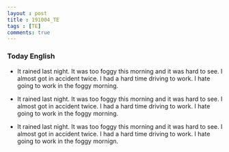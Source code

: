 ```yaml
---
layout : post
title : 191004_TE
tags : [TE]
comments: true
---
```

### Today English
- It rained last night. It was too foggy this morning and it was hard to see. I almost got in accident twice. I had a hard time driving to work. I hate going to work in the foggy morning.

- It rained last night. It was too foggy this morning and it was hard to see. I almost got in accident twice. I had a hard time driving to work. I hate going to work in the foggy morning.

- It rained last night. It was too foggy this morning and it was hard to see. I almost got in accident twice. I had a hard time driving to work. I hate going to work in the foggy mornign.
